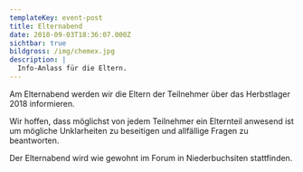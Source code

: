 ```yaml
---
templateKey: event-post
title: Elternabend
date: 2018-09-03T18:36:07.000Z
sichtbar: true
bildgross: /img/chemex.jpg
description: |
  Info-Anlass für die Eltern.
---
```

Am Elternabend werden wir die Eltern der Teilnehmer über das Herbstlager 2018 informieren. 

Wir hoffen, dass möglichst von jedem Teilnehmer ein Elternteil anwesend ist um mögliche Unklarheiten zu beseitigen und allfällige Fragen zu beantworten. 

Der Elternabend wird wie gewohnt im Forum in Niederbuchsiten stattfinden.
